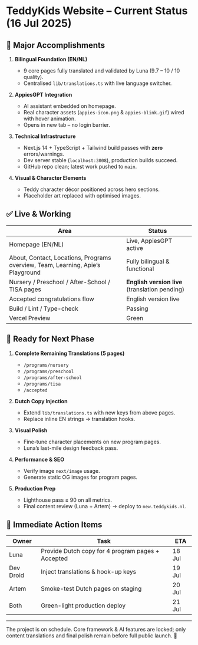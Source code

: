 # TeddyKids Website – Current Status (16 Jul 2025)

## 🎉 Major Accomplishments
1. **Bilingual Foundation (EN/NL)**
   * 9 core pages fully translated and validated by Luna (9.7 – 10 / 10 quality).
   * Centralised `lib/translations.ts` with live language switcher.

2. **AppiesGPT Integration**
   * AI assistant embedded on homepage.
   * Real character assets (`appies-icon.png` & `appies-blink.gif`) wired with hover animation.
   * Opens in new tab – no login barrier.

3. **Technical Infrastructure**
   * Next.js 14 + TypeScript + Tailwind build passes with **zero** errors/warnings.
   * Dev server stable (`localhost:3008`), production builds succeed.
   * GitHub repo clean; latest work pushed to `main`.

4. **Visual & Character Elements**
   * Teddy character décor positioned across hero sections.
   * Placeholder art replaced with optimised images.

## ✅ Live & Working
| Area | Status |
|------|--------|
| Homepage (EN/NL) | Live, AppiesGPT active |
| About, Contact, Locations, Programs overview, Team, Learning, Apie’s Playground | Fully bilingual & functional |
| Nursery / Preschool / After-School / TISA pages | **English version live** (translation pending) |
| Accepted congratulations flow | English version live |
| Build / Lint / Type-check | Passing |
| Vercel Preview | Green |

## 📂 Ready for Next Phase
1. **Complete Remaining Translations (5 pages)**
   * `/programs/nursery`
   * `/programs/preschool`
   * `/programs/after-school`
   * `/programs/tisa`
   * `/accepted`

2. **Dutch Copy Injection**
   * Extend `lib/translations.ts` with new keys from above pages.
   * Replace inline EN strings → translation hooks.

3. **Visual Polish**
   * Fine-tune character placements on new program pages.
   * Luna’s last-mile design feedback pass.

4. **Performance & SEO**
   * Verify image `next/image` usage.
   * Generate static OG images for program pages.

5. **Production Prep**
   * Lighthouse pass ≥ 90 on all metrics.
   * Final content review (Luna + Artem) → deploy to `new.teddykids.nl`.

## 🏃 Immediate Action Items
| Owner | Task | ETA |
|-------|------|-----|
| Luna | Provide Dutch copy for 4 program pages + Accepted | 18 Jul |
| Dev Droid | Inject translations & hook-up keys | 19 Jul |
| Artem | Smoke-test Dutch pages on staging | 20 Jul |
| Both | Green-light production deploy | 21 Jul |

---

The project is on schedule. Core framework & AI features are locked; only content translations and final polish remain before full public launch. 🚀
